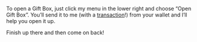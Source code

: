 To open a Gift Box, just click my menu in the lower right and choose “Open Gift Box”. You’ll send it to me (with a [transaction](?glossaryAnchor=transactions)!) from your wallet and I’ll help you open it up.

Finish up there and then come on back!
